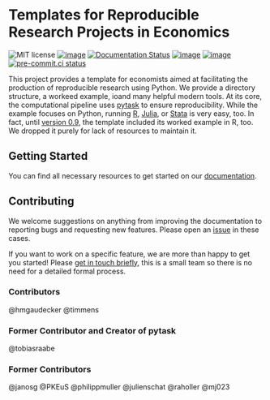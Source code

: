 # Templates for Reproducible Research Projects in Economics

![MIT license](https://img.shields.io/github/license/OpenSourceEconomics/econ-project-templates)
[![image](https://zenodo.org/badge/14557543.svg)](https://zenodo.org/badge/latestdoi/14557543)
[![Documentation Status](https://readthedocs.org/projects/econ-project-templates/badge/?version=stable)](https://econ-project-templates.readthedocs.io/en/stable/)
[![image](https://github.com/OpenSourceEconomics/econ-project-templates/actions/workflows/main.yml/badge.svg)](https://github.com/OpenSourceEconomics/econ-project-templates/actions/workflows/main.yml)
[![image](https://codecov.io/gh/OpenSourceEconomics/econ-project-templates/branch/main/graph/badge.svg)](https://codecov.io/gh/OpenSourceEconomics/econ-project-templates)
[![pre-commit.ci status](https://results.pre-commit.ci/badge/github/OpenSourceEconomics/econ-project-templates/main.svg)](https://results.pre-commit.ci/latest/github/OpenSourceEconomics/econ-project-templates/main)

This project provides a template for economists aimed at facilitating the production of
reproducible research using Python. We provide a directory structure, a workeed example,
ioand many helpful modern tools. At its core, the computational pipeline uses
[pytask](https://pytask-dev.readthedocs.io/en/stable/index.html) to ensure
reproducibility. While the example focuses on Python, running
[R](https://github.com/pytask-dev/pytask-r),
[Julia](https://github.com/pytask-dev/pytask-julia), or
[Stata](https://github.com/pytask-dev/pytask-stata) is very easy, too. In fact, until
[version 0.9](https://econ-project-templates.readthedocs.io/en/v0.9.0/), the template
included its worked example in R, too. We dropped it purely for lack of resources to
maintain it.

## Getting Started

You can find all necessary resources to get started on our
[documentation](https://econ-project-templates.readthedocs.io/en/stable/).

## Contributing

We welcome suggestions on anything from improving the documentation to reporting bugs
and requesting new features. Please open an
[issue](https://github.com/OpenSourceEconomics/econ-project-templates/issues) in these
cases.

If you want to work on a specific feature, we are more than happy to get you started!
Please [get in touch briefly](https://www.wiwi.uni-bonn.de/gaudecker), this is a small
team so there is no need for a detailed formal process.

### Contributors

@hmgaudecker @timmens

### Former Contributor and Creator of pytask

@tobiasraabe

### Former Contributors

@janosg @PKEuS @philippmuller @julienschat @raholler @mj023

